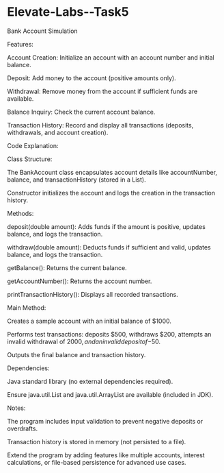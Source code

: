 # Elevate-Labs--Task5
Bank Account Simulation

Features:

Account Creation: Initialize an account with an account number and initial balance.

Deposit: Add money to the account (positive amounts only).

Withdrawal: Remove money from the account if sufficient funds are available.

Balance Inquiry: Check the current account balance.

Transaction History: Record and display all transactions (deposits, withdrawals, and account creation).

Code Explanation:

Class Structure:

The BankAccount class encapsulates account details like accountNumber, balance, and transactionHistory (stored in a List<String>).

Constructor initializes the account and logs the creation in the transaction history.

Methods:

deposit(double amount): Adds funds if the amount is positive, updates balance, and logs the transaction.

withdraw(double amount): Deducts funds if sufficient and valid, updates balance, and logs the transaction.

getBalance(): Returns the current balance.

getAccountNumber(): Returns the account number.

printTransactionHistory(): Displays all recorded transactions.

Main Method:

Creates a sample account with an initial balance of $1000.

Performs test transactions: deposits $500, withdraws $200, attempts an invalid withdrawal of $2000, and an invalid deposit of -$50.

Outputs the final balance and transaction history.

Dependencies:

Java standard library (no external dependencies required).

Ensure java.util.List and java.util.ArrayList are available (included in JDK).

Notes:

The program includes input validation to prevent negative deposits or overdrafts.

Transaction history is stored in memory (not persisted to a file).



Extend the program by adding features like multiple accounts, interest calculations, or file-based persistence for advanced use cases.
